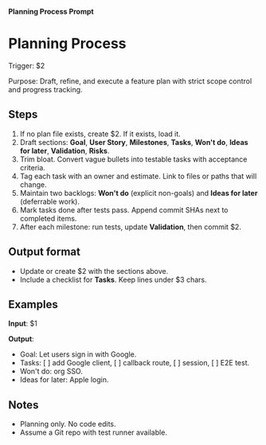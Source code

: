 **Planning Process Prompt**

<!-- $1 = Feature description (e.g., "Add OAuth login") -->
<!-- $2 = Plan file name (e.g., "PLAN.md") -->
<!-- $3 = Max checklist line length (e.g., "100 chars") -->

# Planning Process

Trigger: $2

Purpose: Draft, refine, and execute a feature plan with strict scope control and progress tracking.

## Steps

1. If no plan file exists, create $2. If it exists, load it.
2. Draft sections: **Goal**, **User Story**, **Milestones**, **Tasks**, **Won't do**, **Ideas for later**, **Validation**, **Risks**.
3. Trim bloat. Convert vague bullets into testable tasks with acceptance criteria.
4. Tag each task with an owner and estimate. Link to files or paths that will change.
5. Maintain two backlogs: **Won't do** (explicit non-goals) and **Ideas for later** (deferrable work).
6. Mark tasks done after tests pass. Append commit SHAs next to completed items.
7. After each milestone: run tests, update **Validation**, then commit $2.

## Output format

- Update or create $2 with the sections above.
- Include a checklist for **Tasks**. Keep lines under $3 chars.

## Examples
**Input**: $1

**Output**:

- Goal: Let users sign in with Google.
- Tasks: [ ] add Google client, [ ] callback route, [ ] session, [ ] E2E test.
- Won't do: org SSO.
- Ideas for later: Apple login.

## Notes

- Planning only. No code edits.
- Assume a Git repo with test runner available.
